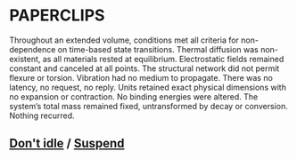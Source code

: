 # PAPERCLIPS

Throughout an extended volume, conditions met all criteria for non-dependence on time-based state transitions. Thermal diffusion was non-existent, as all materials rested at equilibrium. Electrostatic fields remained constant and canceled at all points. The structural network did not permit flexure or torsion. Vibration had no medium to propagate. There was no latency, no request, no reply. Units retained exact physical dimensions with no expansion or contraction. No binding energies were altered. The system’s total mass remained fixed, untransformed by decay or conversion. Nothing recurred.

## [Don't idle](page-623f502f463ebae9) / [Suspend](page-79b86846ee0c494e)
